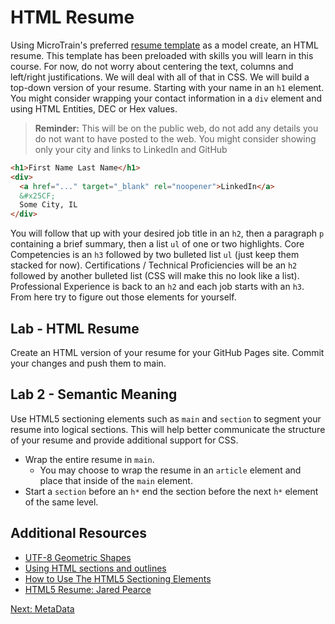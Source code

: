 # HTML Resume

Using MicroTrain's preferred [resume template](../img/ResumeTemplate.pdf) as a model create, an HTML resume. This template has been preloaded with skills you will learn in this course. For now, do not worry about centering the text, columns and left/right justifications. We will deal with all of that in CSS. We will build a top-down version of your resume. Starting with your name in an ```h1``` element. You might consider wrapping your contact information in a ```div``` element and using HTML Entities, DEC or Hex values.

>**Reminder:** This will be on the public web, do not add any details you do not want to have posted to the web. You might consider showing only your city and links to LinkedIn and GitHub

```html
<h1>First Name Last Name</h1>
<div>
  <a href="..." target="_blank" rel="noopener">LinkedIn</a>
  &#x25CF;
  Some City, IL
</div>
```

You will follow that up with your desired job title in an ```h2```, then a paragraph ```p``` containing a brief summary, then a list ```ul``` of one or two highlights. Core Competencies is an ```h3``` followed by two bulleted list ```ul``` (just keep them stacked for now). Certifications / Technical Proficiencies will be an ```h2``` followed by another bulleted list (CSS will make this no look like a list). Professional Experience is back to an ```h2``` and each job starts with an ```h3```. From here try to figure out those elements for yourself.

## Lab - HTML Resume

Create an HTML version of your resume for your GitHub Pages site. Commit your changes and push them to main.

## Lab 2 - Semantic Meaning

Use HTML5 sectioning elements such as ```main``` and ```section``` to segment your resume into logical sections. This will help better communicate the structure of your resume and provide additional support for CSS.
* Wrap the entire resume in ```main```.
  * You may choose to wrap the resume in an ```article``` element and place that inside of the ```main``` element.
* Start a ```section``` before an ```h*``` end the section before the next ```h*``` element of the same level. 

## Additional Resources
* [UTF-8 Geometric Shapes](https://www.w3schools.com/charsets/ref_utf_geometric.asp)
* [Using HTML sections and outlines](https://developer.mozilla.org/en-US/docs/Web/Guide/HTML/Using_HTML_sections_and_outlines)
* [How to Use The HTML5 Sectioning Elements](http://blog.teamtreehouse.com/use-html5-sectioning-elements)
* [HTML5 Resume: Jared Pearce](https://codepen.io/jaredpearce/pen/iBdxb)

[Next: MetaData](05-MetaData.md)
